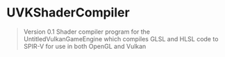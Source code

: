 # UVKShaderCompiler
> Version 0.1
Shader compiler program for the UntitledVulkanGameEngine which compiles GLSL and HLSL code to SPIR-V for use in both OpenGL and Vulkan
